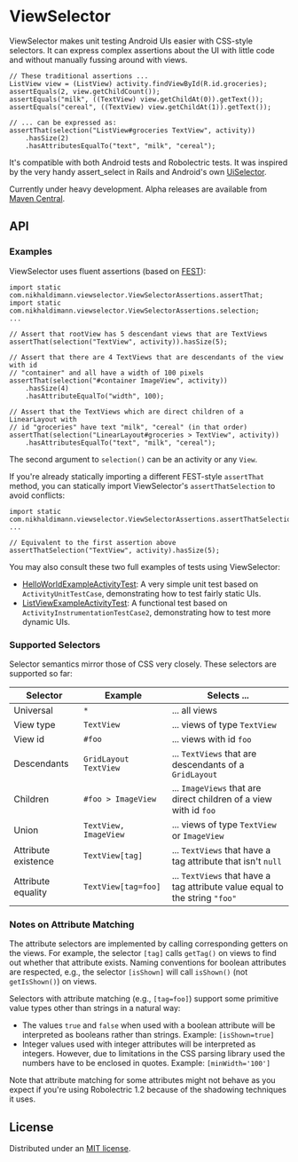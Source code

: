ViewSelector
===========

ViewSelector makes unit testing Android UIs easier with CSS-style selectors. It
can express complex assertions about the UI with little code and without manually
fussing around with views.

    // These traditional assertions ...
    ListView view = (ListView) activity.findViewById(R.id.groceries);
    assertEquals(2, view.getChildCount());
    assertEquals("milk", ((TextView) view.getChildAt(0)).getText());
    assertEquals("cereal", ((TextView) view.getChildAt(1)).getText());

    // ... can be expressed as:
    assertThat(selection("ListView#groceries TextView", activity))
        .hasSize(2)
        .hasAttributesEqualTo("text", "milk", "cereal");

It's compatible with both Android tests and Robolectric tests. It was inspired
by the very handy assert_select in Rails and Android's own
[UiSelector](http://developer.android.com/tools/help/uiautomator/UiSelector.html).

Currently under heavy development. Alpha releases are available from
[Maven Central](http://search.maven.org/#search%7Cgav%7C1%7Cg%3A%22com.nikhaldimann%22%20AND%20a%3A%22android-view-selector%22).


## API

### Examples

ViewSelector uses fluent assertions (based on [FEST](http://fest.easytesting.org/)):

    import static com.nikhaldimann.viewselector.ViewSelectorAssertions.assertThat;
    import static com.nikhaldimann.viewselector.ViewSelectorAssertions.selection;
    ...

    // Assert that rootView has 5 descendant views that are TextViews
    assertThat(selection("TextView", activity)).hasSize(5);

    // Assert that there are 4 TextViews that are descendants of the view with id
    // "container" and all have a width of 100 pixels
    assertThat(selection("#container ImageView", activity))
        .hasSize(4)
        .hasAttributeEqualTo("width", 100);

    // Assert that the TextViews which are direct children of a LinearLayout with
    // id "groceries" have text "milk", "cereal" (in that order)
    assertThat(selection("LinearLayout#groceries > TextView", activity))
        .hasAttributesEqualTo("text", "milk", "cereal");

The second argument to `selection()` can be an activity or any `View`.

If you're already statically importing a different FEST-style `assertThat` method, you can
statically import ViewSelector's `assertThatSelection` to avoid conflicts:

    import static com.nikhaldimann.viewselector.ViewSelectorAssertions.assertThatSelection;
    ...

    // Equivalent to the first assertion above
    assertThatSelection("TextView", activity).hasSize(5);

You may also consult these two full examples of tests using ViewSelector:

  * [HelloWorldExampleActivityTest](https://github.com/nikhaldi/android-view-selector/blob/master/src/android-test/src/com/nikhaldimann/viewselector/android/activities/HelloWorldExampleActivityTest.java):
    A very simple unit test based on `ActivityUnitTestCase`, demonstrating how to test
    fairly static UIs.
  * [ListViewExampleActivityTest](https://github.com/nikhaldi/android-view-selector/blob/master/src/android-test/src/com/nikhaldimann/viewselector/android/activities/ListViewExampleActivityTest.java):
    A functional test based on `ActivityInstrumentationTestCase2`, demonstrating how to
    test more dynamic UIs.


### Supported Selectors

Selector semantics mirror those of CSS very closely. These selectors are supported so far:

 Selector            | Example               | Selects ...
---------------------|-----------------------|--------------
 Universal           | `*`                   | ... all views
 View type           | `TextView`            | ... views of type `TextView`
 View id             | `#foo`                | ... views with id `foo`
 Descendants         | `GridLayout TextView` | ... `TextViews` that are descendants of a `GridLayout`
 Children            | `#foo > ImageView`    | ... `ImageViews` that are direct children of a view with id `foo`
 Union               | `TextView, ImageView` | ... views of type `TextView` or `ImageView`
 Attribute existence | `TextView[tag]`       | ... `TextViews` that have a tag attribute that isn't `null`
 Attribute equality  | `TextView[tag=foo]`   | ... `TextViews` that have a tag attribute value equal to the string `"foo"`


### Notes on Attribute Matching

The attribute selectors are implemented by calling corresponding getters on the views.
For example, the selector `[tag]` calls `getTag()` on views to find out whether that
attribute exists. Naming conventions for boolean attributes are respected, e.g.,
the selector `[isShown]` will call `isShown()` (not `getIsShown()`) on views.

Selectors with attribute matching (e.g., `[tag=foo]`) support some primitive
value types other than strings in a natural way:

  * The values `true` and `false` when used with a boolean attribute will be
    interpreted as booleans rather than strings. Example: `[isShown=true]`
  * Integer values used with integer attributes will be interpreted as integers.
    However, due to limitations in the CSS parsing library used the numbers
    have to be enclosed in quotes. Example: `[minWidth='100']`

Note that attribute matching for some attributes might not behave as you expect if
you're using Robolectric 1.2 because of the shadowing techniques it uses.


## License

Distributed under an [MIT license](https://github.com/nikhaldi/android-view-selector/blob/master/LICENSE.md).
